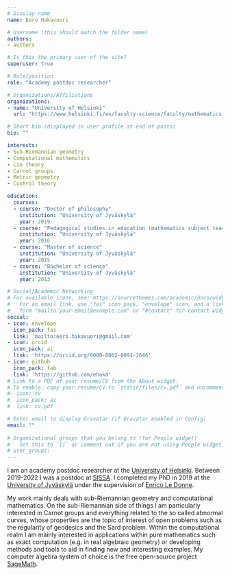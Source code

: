 ```yaml
---
# Display name
name: Eero Hakavuori

# Username (this should match the folder name)
authors:
- authors

# Is this the primary user of the site?
superuser: true

# Role/position
role: "Academy postdoc researcher"

# Organizations/Affiliations
organizations:
- name: "University of Helsinki"
  url: "https://www.helsinki.fi/en/faculty-science/faculty/mathematics-and-statistics"

# Short bio (displayed in user profile at end of posts)
bio: ""

interests:
- Sub-Riemannian geometry
- Computational mathematics
- Lie theory
- Carnot groups
- Metric geometry
- Control theory

education:
  courses:
  - course: "Doctor of philosophy"
    institution: "University of Jyväskylä"
    year: 2019
  - course: "Pedagogical studies in education (mathematics subject teacher)"
    institution: "University of Jyväskylä"
    year: 2016
  - course: "Master of science"
    institution: "University of Jyväskylä"
    year: 2015
  - course: "Bachelor of science"
    institution: "University of Jyväskylä"
    year: 2013

# Social/Academic Networking
# For available icons, see: https://sourcethemes.com/academic/docs/widgets/#icons
#   For an email link, use "fas" icon pack, "envelope" icon, and a link in the
#   form "mailto:your-email@example.com" or "#contact" for contact widget.
social:
- icon: envelope
  icon_pack: fas
  link: 'mailto:eero.hakavuori@gmail.com'
- icon: orcid
  icon_pack: ai
  link: 'https://orcid.org/0000-0002-0091-2646'
- icon: github
  icon_pack: fab
  link: 'https://github.com/ehaka'
# Link to a PDF of your resume/CV from the About widget.
# To enable, copy your resume/CV to `static/files/cv.pdf` and uncomment the lines below.  
#- icon: cv
#  icon_pack: ai
#  link: cv.pdf

# Enter email to display Gravatar (if Gravatar enabled in Config)
email: ""
  
# Organizational groups that you belong to (for People widget)
#   Set this to `[]` or comment out if you are not using People widget.  
# user_groups:
---
```


I am an academy postdoc researcher at the [University of Helsinki](https://www.helsinki.fi/en/faculty-science/faculty/mathematics-and-statistics). Between 2019-2022 I was a postdoc at [SISSA](https://www.math.sissa.it/). I completed my PhD in 2019 at the [University of Jyväskylä](https://www.jyu.fi/science/en/maths) under the supervision of [Enrico Le Donne](https://sites.google.com/view/enricoledonne/).

My work mainly deals with sub-Riemannian geometry and computational mathematics. 
On the sub-Riemannian side of things I am particularly interested in Carnot groups and everything related to the so called abnormal curves, whose properties are the topic of interest of open problems such as the regularity of geodesics and the Sard problem.
Within the computational realm I am mainly interested in applications within pure mathematics such as exact computation (e.g. in real algebraic geometry) or developing methods and tools to aid in finding new and interesting examples.
My computer algebra system of choice is the free open-source project [SageMath](https://www.sagemath.org/).
